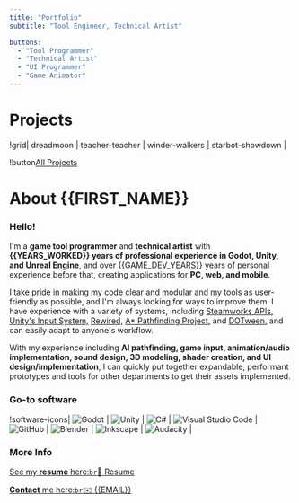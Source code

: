 ```yaml
---
title: "Portfolio"
subtitle: "Tool Engineer, Technical Artist"

buttons: 
  - "Tool Programmer"
  - "Technical Artist"
  - "UI Programmer"
  - "Game Animator"
---
```


# Projects

!grid| dreadmoon | teacher-teacher | winder-walkers | starbot-showdown |

!button[All Projects](projects)

# About {{FIRST_NAME}}

### Hello!

I'm a __game tool programmer__ and __technical artist__ with __{{YEARS_WORKED}} years of professional experience in Godot, Unity, and Unreal Engine__, and over {{GAME_DEV_YEARS}} years of personal experience before that, creating applications for __PC, web, and mobile__.

I take pride in making my code clear and modular and my tools as user-friendly as possible, and I'm always looking for ways to improve them. I have experience with a variety of systems, including [Steamworks APIs,](https://wiki.facepunch.com/steamworks/) [Unity's Input System,](https://unity.com/features/input-system) [Rewired,](https://guavaman.com/projects/rewired/) [A* Pathfinding Project,](https://arongranberg.com/astar/) and [DOTween,](http://dotween.demigiant.com) and can easily adapt to anyone's workflow.

With my experience including __AI pathfinding, game input, animation/audio implementation, sound design, 3D modeling, shader creation, and UI design/implementation__, I can quickly put together expandable, performant prototypes and tools for other departments to get their assets implemented.

### Go-to software

!software-icons| ![Godot](media/icons/godot.png) | ![Unity](media/icons/unity.png) | ![C#](media/icons/c-sharp.png) | ![Visual Studio Code](media/icons/visual-studio-code.png) | ![GitHub](media/icons/github.png) | ![Blender](media/icons/blender.png) | ![Inkscape](media/icons/inkscape.png) | ![Audacity](media/icons/audacity.png) |

### More Info

[See my __resume__ here:`br`📄 Resume](resume)

[__Contact__ me here:`br`✉️ {{EMAIL}}](mailto:{{EMAIL}})
